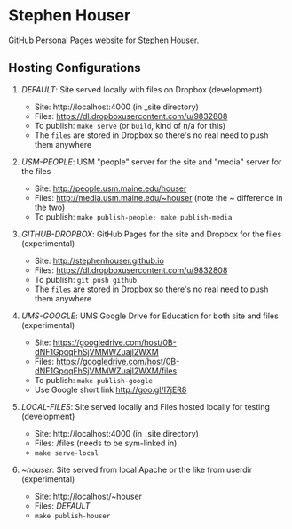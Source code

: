 # Stephen Houser

GitHub Personal Pages website for Stephen Houser.


## Hosting Configurations

1. *DEFAULT*: Site served locally with files on Dropbox (development)
    * Site: http://localhost:4000 (in _site directory)
    * Files: https://dl.dropboxusercontent.com/u/9832808
    * To publish: `make serve` (or `build`, kind of n/a for this)
    * The `files` are stored in Dropbox so there's no real need to push them anywhere
    
2. *USM-PEOPLE*: USM "people" server for the site and "media" server for the files
    * Site: http://people.usm.maine.edu/houser 
    * Files: http://media.usm.maine.edu/~houser (note the ~ difference in the two)
    * To publish: `make publish-people; make publish-media`

3. *GITHUB-DROPBOX*: GitHub Pages for the site and Dropbox for the files (experimental)
    * Site: http://stephenhouser.github.io
    * Files: https://dl.dropboxusercontent.com/u/9832808
    * To publish: `git push github`
    * The `files` are stored in Dropbox so there's no real need to push them anywhere
    
4. *UMS-GOOGLE*: UMS Google Drive for Education for both site and files (experimental)
    * Site: https://googledrive.com/host/0B-dNF1GpqqFhSjVMMWZuajl2WXM
    * Files: https://googledrive.com/host/0B-dNF1GpqqFhSjVMMWZuajl2WXM/files
    * To publish: `make publish-google`
    * Use Google short link http://goo.gl/I7jER8

5. *LOCAL-FILES*: Site served locally and Files hosted locally for testing (development)
    * Site: http://localhost:4000 (in _site directory)
    * Files: /files (needs to be sym-linked in)
    * `make serve-local`
 
6. *~houser*: Site served from local Apache or the like from userdir (experimental)
    * Site: http://localhost/~houser
    * Files: *DEFAULT*
    * `make publish-houser`

